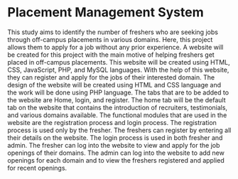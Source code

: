 # Placement Management System
This study aims to identify the number of freshers who are seeking jobs through off-campus placements in various domains. Here, this project allows them to apply for a job without any prior experience. A website will be created for this project with the main motive of helping freshers get placed in off-campus placements. This website will be created using HTML, CSS, JavaScript, PHP, and MySQL languages. With the help of this website, they can register and apply for the jobs of their interested domain.
The design of the website will be created using HTML and CSS language and the work will be done using PHP language. The tabs that are to be added to the website are Home, login, and register. The home tab will be the default tab on the website that contains the introduction of recruiters, testimonials, and various domains available.
The functional modules that are used in the website are the registration process and login process. The registration process is used only by the fresher. The freshers can register by entering all their details on the website. The login process is used in both fresher and admin. The fresher can log into the website to view and apply for the job openings of their domains. The admin can log into the website to add new openings for each domain and to view the freshers registered and applied for recent openings.
